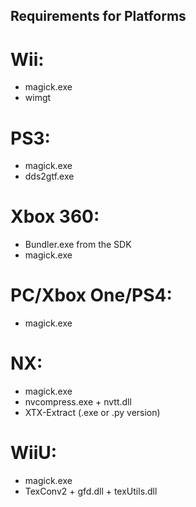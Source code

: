 ## Requirements for Platforms

# Wii:
- magick.exe
- wimgt

# PS3:
- magick.exe
- dds2gtf.exe

# Xbox 360:
- Bundler.exe from the SDK
- magick.exe

# PC/Xbox One/PS4:
- magick.exe

# NX:
- magick.exe
- nvcompress.exe + nvtt.dll
- XTX-Extract (.exe or .py version)

# WiiU:
- magick.exe
- TexConv2 + gfd.dll + texUtils.dll